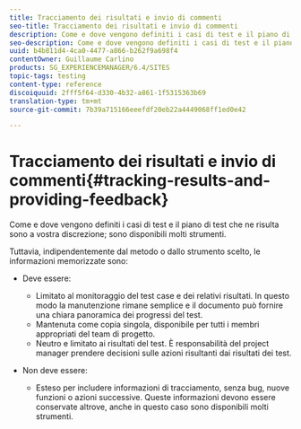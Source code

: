 ```yaml
---
title: Tracciamento dei risultati e invio di commenti
seo-title: Tracciamento dei risultati e invio di commenti
description: Come e dove vengono definiti i casi di test e il piano di test risultante, è a discrezione dell'utente
seo-description: Come e dove vengono definiti i casi di test e il piano di test risultante, è a discrezione dell'utente
uuid: b4b811d4-4ca0-4477-a866-b262f9a698f4
contentOwner: Guillaume Carlino
products: SG_EXPERIENCEMANAGER/6.4/SITES
topic-tags: testing
content-type: reference
discoiquuid: 2fff5f64-d330-4b32-a861-1f5315363b69
translation-type: tm+mt
source-git-commit: 7b39a715166eeefdf20eb22a4449068ff1ed0e42

---
```



# Tracciamento dei risultati e invio di commenti{#tracking-results-and-providing-feedback}

Come e dove vengono definiti i casi di test e il piano di test che ne risulta sono a vostra discrezione; sono disponibili molti strumenti.

Tuttavia, indipendentemente dal metodo o dallo strumento scelto, le informazioni memorizzate sono:

* Deve essere:

   * Limitato al monitoraggio del test case e dei relativi risultati. In questo modo la manutenzione rimane semplice e il documento può fornire una chiara panoramica dei progressi del test.
   * Mantenuta come copia singola, disponibile per tutti i membri appropriati del team di progetto.
   * Neutro e limitato ai risultati del test. È responsabilità del project manager prendere decisioni sulle azioni risultanti dai risultati dei test.

* Non deve essere:

   * Esteso per includere informazioni di tracciamento, senza bug, nuove funzioni o azioni successive. Queste informazioni devono essere conservate altrove, anche in questo caso sono disponibili molti strumenti.


